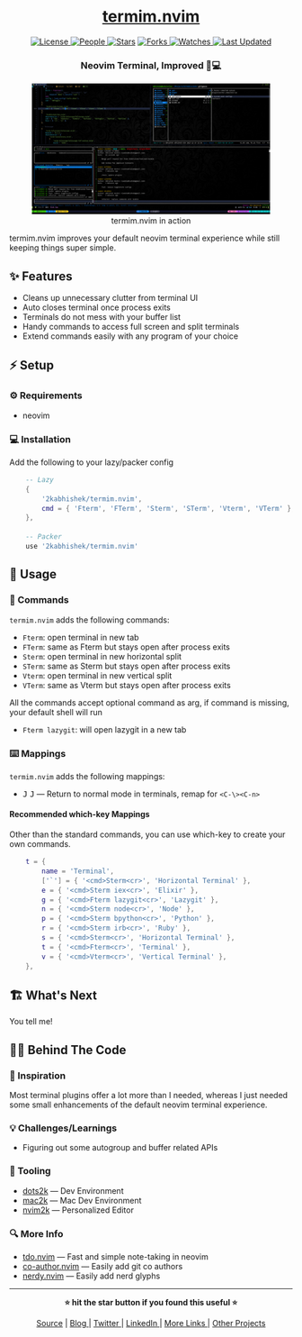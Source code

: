 <div align = "center">

<h1><a href="https://github.com/2kabhishek/termim.nvim">termim.nvim</a></h1>

<a href="https://github.com/2KAbhishek/termim.nvim/blob/main/LICENSE">
<img alt="License" src="https://img.shields.io/github/license/2kabhishek/termim.nvim?style=flat&color=eee&label="> </a>

<a href="https://github.com/2KAbhishek/termim.nvim/graphs/contributors">
<img alt="People" src="https://img.shields.io/github/contributors/2kabhishek/termim.nvim?style=flat&color=ffaaf2&label=People"> </a>

<a href="https://github.com/2KAbhishek/termim.nvim/stargazers">
<img alt="Stars" src="https://img.shields.io/github/stars/2kabhishek/termim.nvim?style=flat&color=98c379&label=Stars"></a>

<a href="https://github.com/2KAbhishek/termim.nvim/network/members">
<img alt="Forks" src="https://img.shields.io/github/forks/2kabhishek/termim.nvim?style=flat&color=66a8e0&label=Forks"> </a>

<a href="https://github.com/2KAbhishek/termim.nvim/watchers">
<img alt="Watches" src="https://img.shields.io/github/watchers/2kabhishek/termim.nvim?style=flat&color=f5d08b&label=Watches"> </a>

<a href="https://github.com/2KAbhishek/termim.nvim/pulse">
<img alt="Last Updated" src="https://img.shields.io/github/last-commit/2kabhishek/termim.nvim?style=flat&color=e06c75&label="> </a>

<h3>Neovim Terminal, Improved 🦾💻</h3>

<figure>
  <img src="images/screenshot.jpg" alt="termim.nvim in action">
  <br/>
  <figcaption>termim.nvim in action</figcaption>
</figure>

</div>

termim.nvim improves your default neovim terminal experience while still keeping things super simple.

## ✨ Features

- Cleans up unnecessary clutter from terminal UI
- Auto closes terminal once process exits
- Terminals do not mess with your buffer list
- Handy commands to access full screen and split terminals
- Extend commands easily with any program of your choice

## ⚡ Setup

### ⚙️ Requirements

- neovim

### 💻 Installation

Add the following to your lazy/packer config

```lua
    -- Lazy
    {
        '2kabhishek/termim.nvim',
        cmd = { 'Fterm', 'FTerm', 'Sterm', 'STerm', 'Vterm', 'VTerm' },
    },

    -- Packer
    use '2kabhishek/termim.nvim'
```

## 🚀 Usage

### 📡 Commands

`termim.nvim` adds the following commands:

- `Fterm`: open terminal in new tab
- `FTerm`: same as Fterm but stays open after process exits
- `Sterm`: open terminal in new horizontal split
- `STerm`: same as Sterm but stays open after process exits
- `Vterm`: open terminal in new vertical split
- `VTerm`: same as Vterm but stays open after process exits

All the commands accept optional command as arg, if command is missing, your default shell will run

- `Fterm lazygit`: will open lazygit in a new tab

### ⌨️ Mappings

`termim.nvim` adds the following mappings:

- <kbd>J</kbd> <kbd>J</kbd> — Return to normal mode in terminals, remap for `<C-\><C-n>`

#### Recommended which-key Mappings

Other than the standard commands, you can use which-key to create your own commands.

```lua
    t = {
        name = 'Terminal',
        ['`'] = { '<cmd>Sterm<cr>', 'Horizontal Terminal' },
        e = { '<cmd>Sterm iex<cr>', 'Elixir' },
        g = { '<cmd>Fterm lazygit<cr>', 'Lazygit' },
        n = { '<cmd>Sterm node<cr>', 'Node' },
        p = { '<cmd>Sterm bpython<cr>', 'Python' },
        r = { '<cmd>Sterm irb<cr>', 'Ruby' },
        s = { '<cmd>Sterm<cr>', 'Horizontal Terminal' },
        t = { '<cmd>Fterm<cr>', 'Terminal' },
        v = { '<cmd>Vterm<cr>', 'Vertical Terminal' },
    },
```

## 🏗️ What's Next

You tell me!

## 🧑‍💻 Behind The Code

### 🌈 Inspiration

Most terminal plugins offer a lot more than I needed, whereas I just needed some small enhancements of the default neovim terminal experience.

### 💡 Challenges/Learnings

- Figuring out some autogroup and buffer related APIs

### 🧰 Tooling

- [dots2k](https://github.com/2kabhishek/dots2k) — Dev Environment
- [mac2k](https://github.com/2kabhishek/mac2k) — Mac Dev Environment
- [nvim2k](https://github.com/2kabhishek/nvim2k) — Personalized Editor

### 🔍 More Info

- [tdo.nvim](https://github.com/2kabhishek/tdo.nvim) — Fast and simple note-taking in neovim
- [co-author.nvim](https://github.com/2kabhishek/co-author.nvim) — Easily add git co authors
- [nerdy.nvim](https://github.com/2kabhishek/nerdy.nvim) — Easily add nerd glyphs

<hr>

<div align="center">

<strong>⭐ hit the star button if you found this useful ⭐</strong><br>

<a href="https://github.com/2KAbhishek/termim.nvim">Source</a>
| <a href="https://2kabhishek.github.io/blog" target="_blank">Blog </a>
| <a href="https://twitter.com/2kabhishek" target="_blank">Twitter </a>
| <a href="https://linkedin.com/in/2kabhishek" target="_blank">LinkedIn </a>
| <a href="https://2kabhishek.github.io/links" target="_blank">More Links </a>
| <a href="https://2kabhishek.github.io/projects" target="_blank">Other Projects </a>

</div>
